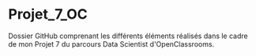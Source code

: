 # Projet_7_OC
Dossier GitHub comprenant les différents éléments réalisés dans le cadre de mon Projet 7 du parcours Data Scientist d'OpenClassrooms.

